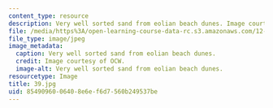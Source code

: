 ```yaml
---
content_type: resource
description: Very well sorted sand from eolian beach dunes. Image courtesy of OCW.
file: /media/https%3A/open-learning-course-data-rc.s3.amazonaws.com/12-110-sedimentary-geology-fall-2004/8549096006408e6ef6d7560b249537be_39.jpg
file_type: image/jpeg
image_metadata:
  caption: Very well sorted sand from eolian beach dunes.
  credit: Image courtesy of OCW.
  image-alt: Very well sorted sand from eolian beach dunes.
resourcetype: Image
title: 39.jpg
uid: 85490960-0640-8e6e-f6d7-560b249537be
---
```

